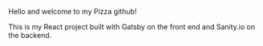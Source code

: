 Hello and welcome to my Pizza github!

This is my React project built with Gatsby on the front end and Sanity.io on the backend.
